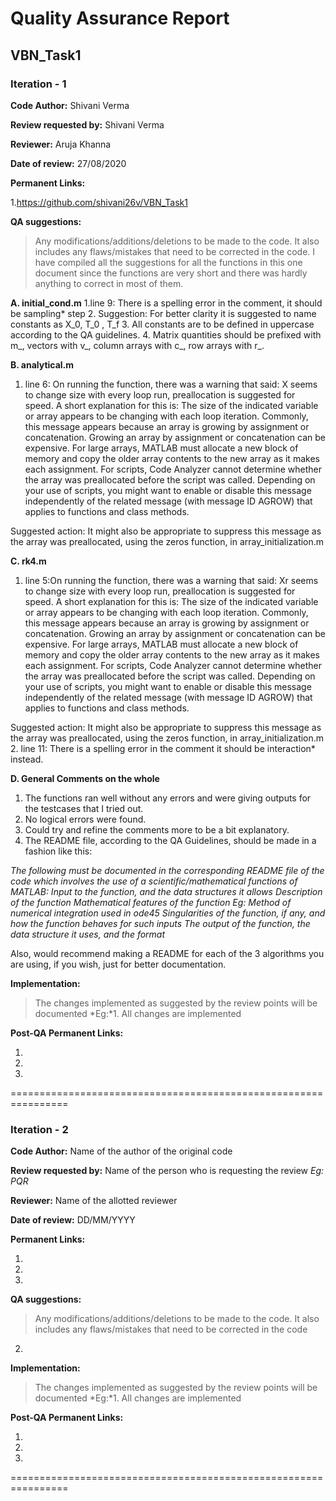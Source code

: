 Quality Assurance Report
====

VBN_Task1
----

### Iteration - 1

**Code Author:** Shivani Verma


**Review requested by:** Shivani Verma


**Reviewer:** Aruja Khanna


**Date of review:**	27/08/2020


**Permanent Links:**

1.https://github.com/shivani26v/VBN_Task1

**QA suggestions:**
> Any modifications/additions/deletions to be made to the code. It also includes any flaws/mistakes that need to be corrected in the code. I have compiled all the suggestions for all the functions in this one document since the functions are very short and there was hardly anything to correct in most of them.

**A. initial_cond.m**
1.line 9: There is a spelling error in the comment, it should be sampling* step
2. Suggestion: For better clarity it is suggested to name constants as X_0, T_0 , T_f
3. All constants are to be defined in uppercase according to the QA guidelines.
4. Matrix quantities should be prefixed with m_, vectors with v_, column arrays with c_, row arrays with r_.

**B. analytical.m**
1. line 6: On running the function, there was a warning that said: X seems to change size with every loop run, preallocation is suggested for speed.
A short explanation for this is:
The size of the indicated variable or array appears to be changing with each loop iteration. Commonly, this message appears because an array is growing by assignment or concatenation. Growing an array by assignment or concatenation can be expensive. For large arrays, MATLAB must allocate a new block of memory and copy the older array contents to the new array as it makes each assignment.
For scripts, Code Analyzer cannot determine whether the array was preallocated before the script was called. Depending on your use of scripts, you might want to enable or disable this message independently of the related message (with message ID AGROW) that applies to functions and class methods.


Suggested action: It might also be appropriate to suppress this message as the array was preallocated, using the zeros function, in array_initialization.m

**C. rk4.m**
1. line 5:On running the function, there was a warning that said: Xr seems to change size with every loop run, preallocation is suggested for speed.
A short explanation for this is:
The size of the indicated variable or array appears to be changing with each loop iteration. Commonly, this message appears because an array is growing by assignment or concatenation. Growing an array by assignment or concatenation can be expensive. For large arrays, MATLAB must allocate a new block of memory and copy the older array contents to the new array as it makes each assignment.
For scripts, Code Analyzer cannot determine whether the array was preallocated before the script was called. Depending on your use of scripts, you might want to enable or disable this message independently of the related message (with message ID AGROW) that applies to functions and class methods.


Suggested action: It might also be appropriate to suppress this message as the array was preallocated, using the zeros function, in array_initialization.m
2. line 11: There is a spelling error in the comment it should be interaction* instead.

**D. General Comments on the whole**

1. The functions ran well without any errors and were giving outputs for the testcases that I tried out. 
2. No logical errors were found. 
3. Could try and refine the comments more to be a bit explanatory.
4. The README file, according to the QA Guidelines, should be made in a fashion like this:

*The following must be documented in the corresponding README file of the code which involves the use of a scientific/mathematical functions of MATLAB:
Input to the function, and the data structures it allows
Description of the function
Mathematical features of the function
Eg: Method of numerical integration used in ode45
Singularities of the function, if any, and how the function behaves for such inputs
The output of the function, the data structure it uses, and the format*

Also, would recommend making a README for each of the 3 algorithms you are using,  if you wish, just for better documentation.





**Implementation:**
> The changes implemented as suggested by the review points will be documented
*Eg:*1. All changes are implemented


**Post-QA Permanent Links:**

1.

2.

3.

================================================================

### Iteration - 2

**Code Author:** Name of the author of the original code


**Review requested by:** Name of the person who is requesting the review *Eg: PQR*


**Reviewer:** Name of the allotted reviewer


**Date of review:**	DD/MM/YYYY


**Permanent Links:**

1. 

2. 

3. 


**QA suggestions:**
> Any modifications/additions/deletions to be made to the code. It also includes any flaws/mistakes that need to be corrected in the code


2. 

**Implementation:**
> The changes implemented as suggested by the review points will be documented
*Eg:*1. All changes are implemented


**Post-QA Permanent Links:**

1.

2.

3.

================================================================
